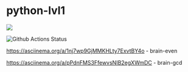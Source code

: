 # python-lvl1

<a href="https://codeclimate.com/github/Gamabyta24/python-lvl1/maintainability"><img src="https://api.codeclimate.com/v1/badges/9b820b59cc7b971d1841/maintainability" /></a>

![Github Actions Status](https://github.com/dosart/python-project-lvl1/actions/workflows/linter.yaml/badge.svg)

https://asciinema.org/a/1nj7wp9GjMMKHLty7ExvtBY4o - brain-even

https://asciinema.org/a/pPdnFMS3FfewvsNIB2egXWmDC - brain-gcd